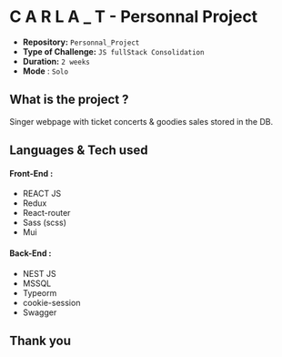 # C A R L A _ T - Personnal Project  


- **Repository:** `Personnal_Project`
- **Type of Challenge:**  `JS fullStack Consolidation`
- **Duration:** `2 weeks` 
- **Mode** : `Solo`


## What is the project ?

Singer webpage with ticket concerts & goodies sales stored in the DB.


## Languages & Tech used 

#### Front-End :
- REACT JS
- Redux
- React-router
- Sass (scss)
- Mui

#### Back-End :
- NEST JS
- MSSQL
- Typeorm
- cookie-session
- Swagger

## Thank you
